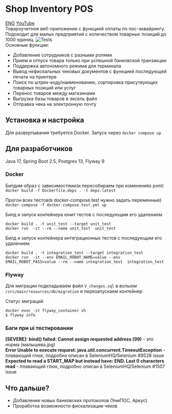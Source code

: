 # Shop Inventory POS
[ENG](./README.md) [YouTube](https://youtu.be/SxvctngGpFo)  
Товароучетное веб-приложение с функцией оплаты по пос-эквайрингу. Подоходит для малых предприятий с количеством товарных позиций до 1000 единиц.
![Tests](https://github.com/pavelbelonosov/POS_Cashier/actions/workflows/tests.yml/badge.svg)    
Основные функции:
- Добавление сотрудников с разными ролями
- Прием и отпуск товара только при успешной банковской транзакции
- Поддержка автономного режима для терминала
- Вывод нефискальных чековых документов с функцией последующей печати на принтере
- Поиск по штрих-коду/наименованию, сортировка присутвующих товарных позиций или услуг
- Перенос товаров между магазинами
- Выгрузка базы товаров в эксель файл
- Отправка чека на электронную почту

## Установка и настройка
Для развертывания требуется Docker. Запуск через `docker compose up`

## Для разработчиков
Java 17, Spring Boot 2.5, Postgres 13, Flyway 9

### Docker
Билдим образ с зависимостями(и пересобираем при изменениях pom) `docker build -f Dockerfile.deps . -t deps:latest`

Прогон всех тестов(в docker-compose.test нужно задать переменные) `docker-compose -f docker-compose.test.yml up`

Билд и запуск контейнера юнит тестов с последующим его удалением
```
docker build . -t unit_test --target unit_test
docker run  -it --rm --name unit_test  unit_test
```

Билд и запуск контейнера интеграционных тестов с последующим его удалением
```
docker build . -t integration_test --target integration_test   
docker run  -it --env EMAIL_ROBOT_NAME=value --env EMAIL_ROBOT_PASS=value --rm --name integration_test  integration_test
```

### Flyway
Для миграции подкладываем файл `V_changes.sql` в вольюм `/src/main/resources/db/migration` и перезапускаем контейнер

Статус миграций
```
docker exec -it flyway_container sh
$ flyway info
```

### Баги при ui тестировании
**[SEVERE]: bind() failed: Cannot assign requested address (99)** - это норма (малышева.jpg)  
**Error Unable to execute request: java.util.concurrent.TimeoutException** - плавающий глюк, подробно описан в SeleniumHQ/Selenium #9528 issue  
**Expected to read a START_MAP but instead have: END. Last 0 characters read** - плавающий глюк, подробно описан в SeleniumHQ/Selenium #1507 issue

## Что дальше?
- Добавление новых банковских протоколов (УниПОС, Аркус)
- Проработка возможности фискализации чеков
